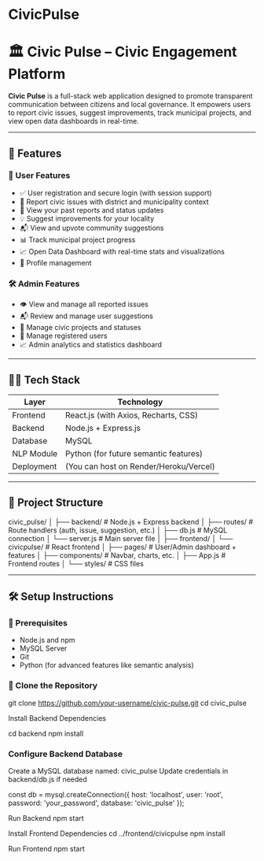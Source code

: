 # CivicPulse

# 🏛️ Civic Pulse – Civic Engagement Platform

**Civic Pulse** is a full-stack web application designed to promote transparent communication between citizens and local governance. It empowers users to report civic issues, suggest improvements, track municipal projects, and view open data dashboards in real-time.

---

## 🚀 Features

### 👥 User Features
- ✅ User registration and secure login (with session support)
- 📢 Report civic issues with district and municipality context
- 📄 View your past reports and status updates
- 💡 Suggest improvements for your locality
- 📬 View and upvote community suggestions
- 📊 Track municipal project progress
- 📈 Open Data Dashboard with real-time stats and visualizations
- 👤 Profile management

### 🛠️ Admin Features
- 👁️ View and manage all reported issues
- 📬 Review and manage user suggestions
- 📂 Manage civic projects and statuses
- 👥 Manage registered users
- 📈 Admin analytics and statistics dashboard

---

## 🧑‍💻 Tech Stack

| Layer       | Technology                             |
|-------------|-----------------------------------------|
| Frontend    | React.js (with Axios, Recharts, CSS)    |
| Backend     | Node.js + Express.js                    |
| Database    | MySQL                                   |
| NLP Module  | Python (for future semantic features)   |
| Deployment  | (You can host on Render/Heroku/Vercel)  |

---

## 📁 Project Structure
civic_pulse/
│
├── backend/ # Node.js + Express backend
│ ├── routes/ # Route handlers (auth, issue, suggestion, etc.)
│ ├── db.js # MySQL connection
│ └── server.js # Main server file
│
├── frontend/
│ └── civicpulse/ # React frontend
│ ├── pages/ # User/Admin dashboard + features
│ ├── components/ # Navbar, charts, etc.
│ ├── App.js # Frontend routes
│ └── styles/ # CSS files


---

## 🛠️ Setup Instructions

### 🔧 Prerequisites
- Node.js and npm
- MySQL Server
- Git
- Python (for advanced features like semantic analysis)

### 🔄 Clone the Repository

git clone https://github.com/your-username/civic-pulse.git
cd civic_pulse

Install Backend Dependencies

cd backend
npm install


### Configure Backend Database
Create a MySQL database named: civic_pulse
Update credentials in backend/db.js if needed

const db = mysql.createConnection({
  host: 'localhost',
  user: 'root',
  password: 'your_password',
  database: 'civic_pulse'
});

Run Backend
npm start

Install Frontend Dependencies
cd ../frontend/civicpulse
npm install

Run Frontend
npm start

